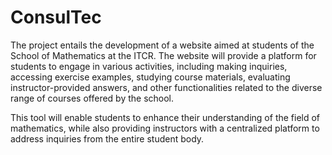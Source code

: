 # ConsulTec

The project entails the development of a website aimed at students of the School of Mathematics at the ITCR. The website will provide a platform for students to engage in various activities, including making inquiries, accessing exercise examples, studying course materials, evaluating instructor-provided answers, and other functionalities related to the diverse range of courses offered by the school.

This tool will enable students to enhance their understanding of the field of mathematics, while also providing instructors with a centralized platform to address inquiries from the entire student body.